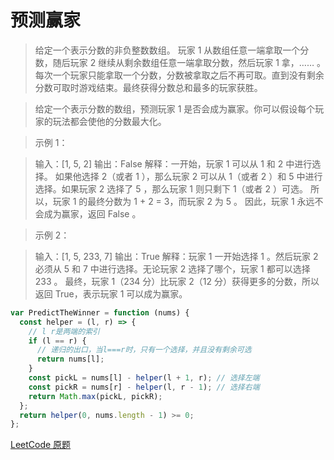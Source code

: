 # 预测赢家

> 给定一个表示分数的非负整数数组。 玩家 1 从数组任意一端拿取一个分数，随后玩家 2 继续从剩余数组任意一端拿取分数，然后玩家 1 拿，…… 。每次一个玩家只能拿取一个分数，分数被拿取之后不再可取。直到没有剩余分数可取时游戏结束。最终获得分数总和最多的玩家获胜。

> 给定一个表示分数的数组，预测玩家 1 是否会成为赢家。你可以假设每个玩家的玩法都会使他的分数最大化。

> 示例 1：

> 输入：[1, 5, 2]
> 输出：False
> 解释：一开始，玩家 1 可以从 1 和 2 中进行选择。
> 如果他选择 2（或者 1 ），那么玩家 2 可以从 1（或者 2 ）和 5 中进行选择。如果玩家 2 选择了 5 ，那么玩家 1 则只剩下 1（或者 2 ）可选。
> 所以，玩家 1 的最终分数为 1 + 2 = 3，而玩家 2 为 5 。
> 因此，玩家 1 永远不会成为赢家，返回 False 。

> 示例 2：

> 输入：[1, 5, 233, 7]
> 输出：True
> 解释：玩家 1 一开始选择 1 。然后玩家 2 必须从 5 和 7 中进行选择。无论玩家 2 选择了哪个，玩家 1 都可以选择 233 。
> 最终，玩家 1（234 分）比玩家 2（12 分）获得更多的分数，所以返回 True，表示玩家 1 可以成为赢家。

```js
var PredictTheWinner = function (nums) {
  const helper = (l, r) => {
    // l r是两端的索引
    if (l == r) {
      // 递归的出口，当l===r时，只有一个选择，并且没有剩余可选
      return nums[l];
    }
    const pickL = nums[l] - helper(l + 1, r); // 选择左端
    const pickR = nums[r] - helper(l, r - 1); // 选择右端
    return Math.max(pickL, pickR);
  };
  return helper(0, nums.length - 1) >= 0;
};
```

[LeetCode 原题](https://leetcode-cn.com/problems/predict-the-winner)
